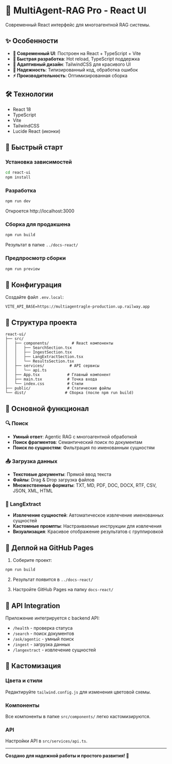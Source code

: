 # 🚀 MultiAgent-RAG Pro - React UI

Современный React интерфейс для многоагентной RAG системы.

## ✨ Особенности

- **🎯 Современный UI**: Построен на React + TypeScript + Vite
- **🚀 Быстрая разработка**: Hot reload, TypeScript поддержка
- **📱 Адаптивный дизайн**: TailwindCSS для красивого UI
- **🔧 Надежность**: Типизированный код, обработка ошибок
- **⚡ Производительность**: Оптимизированная сборка

## 🛠 Технологии

- React 18
- TypeScript
- Vite
- TailwindCSS
- Lucide React (иконки)

## 🚀 Быстрый старт

### Установка зависимостей
```bash
cd react-ui
npm install
```

### Разработка
```bash
npm run dev
```
Откроется http://localhost:3000

### Сборка для продакшена
```bash
npm run build
```
Результат в папке `../docs-react/`

### Предпросмотр сборки
```bash
npm run preview
```

## 🔧 Конфигурация

Создайте файл `.env.local`:
```
VITE_API_BASE=https://multiagentragle-production.up.railway.app
```

## 📁 Структура проекта

```
react-ui/
├── src/
│   ├── components/          # React компоненты
│   │   ├── SearchSection.tsx
│   │   ├── IngestSection.tsx
│   │   ├── LangExtractSection.tsx
│   │   └── ResultsSection.tsx
│   ├── services/           # API сервисы
│   │   └── api.ts
│   ├── App.tsx            # Главный компонент
│   ├── main.tsx           # Точка входа
│   └── index.css          # Стили
├── public/                # Статические файлы
└── dist/                 # Сборка (после npm run build)
```

## 🎯 Основной функционал

### 🔍 Поиск
- **Умный ответ**: Agentic RAG с многоагентной обработкой
- **Поиск фрагментов**: Семантический поиск по документам  
- **Поиск по сущностям**: Фильтрация по именованным сущностям

### 📤 Загрузка данных
- **Текстовые документы**: Прямой ввод текста
- **Файлы**: Drag & Drop загрузка файлов
- **Множественные форматы**: TXT, MD, PDF, DOC, DOCX, RTF, CSV, JSON, XML, HTML

### 🧠 LangExtract
- **Извлечение сущностей**: Автоматическое извлечение именованных сущностей
- **Кастомные промпты**: Настраиваемые инструкции для извлечения
- **Визуализация**: Красивое отображение результатов с группировкой

## 🚀 Деплой на GitHub Pages

1. Соберите проект:
```bash
npm run build
```

2. Результат появится в `../docs-react/`

3. Настройте GitHub Pages на папку `docs-react/`

## 🔗 API Integration

Приложение интегрируется с backend API:
- `/health` - проверка статуса
- `/search` - поиск документов  
- `/ask/agentic` - умный поиск
- `/ingest` - загрузка данных
- `/langextract` - извлечение сущностей

## 🎨 Кастомизация

### Цвета и стили
Редактируйте `tailwind.config.js` для изменения цветовой схемы.

### Компоненты
Все компоненты в папке `src/components/` легко кастомизируются.

### API
Настройки API в `src/services/api.ts`.

---

**Создано для надежной работы и простого развития! 🚀**
